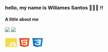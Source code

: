 ### hello, my name is Willames Santos 🙋🏾‍♂️ !!

<h4> A little about me </h4>

<!--
**willames07/willames07** is a ✨ _special_ ✨ repository because its `README.md` (this file) appears on your GitHub profile.

Here are some ideas to get you started:

- 🔭 I’m currently working on ...
- 🌱 I’m currently learning ...
- 👯 I’m looking to collaborate on ...
- 🤔 I’m looking for help with ...
- 💬 Ask me about ...
- 📫 How to reach me: ...
- 😄 Pronouns: ...
- ⚡ Fun fact: ...
-->
<div>
<img height="180em" src="https://github-readme-stats.vercel.app/api?username=willames07&show_icons=true&theme=dracula&include_all_commits=true&count_private=true"/> 
     <img height="180em" src="https://github-readme-stats.vercel.app/api/top-langs/?username=willames07&layout=compact&langs_count=7&theme=dracula"/> 
</div>

<div style="display: inline_block"><br>
<img align="center" alt="willames-Js" height="30" width="40" src="https://raw.githubusercontent.com/devicons/devicon/master/icons/javascript/javascript-plain.svg">
<img align="center" alt="willames-HTML" height="30" width="40" src="https://raw.githubusercontent.com/devicons/devicon/master/icons/html5/html5-original.svg"> 
<img align="center" alt="willames-CSS" height="30" width="40" src="https://raw.githubusercontent.com/devicons/devicon/master/icons/css3/css3-original.svg">
</div>
